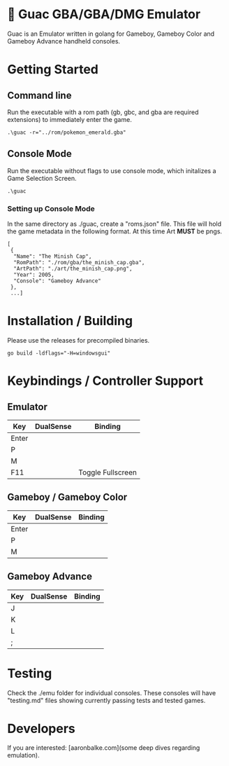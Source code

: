 # 🥑 Guac GBA/GBA/DMG Emulator

Guac is an Emulator written in golang for Gameboy, Gameboy Color and Gameboy
Advance handheld consoles.

# Getting Started

## Command line

Run the executable with a rom path (gb, gbc, and gba are required extensions) to
immediately enter the game.

```
.\guac -r="../rom/pokemon_emerald.gba"
```

## Console Mode

Run the executable without flags to use console mode, which initalizes a Game
Selection Screen.

```
.\guac
```

### Setting up Console Mode

In the same directory as ./guac, create a "roms.json" file. This file will hold
the game metadata in the following format. At this time Art **MUST** be pngs.

```
[
 {
  "Name": "The Minish Cap",
  "RomPath": "./rom/gba/the_minish_cap.gba",
  "ArtPath": "./art/the_minish_cap.png",
  "Year": 2005,
  "Console": "Gameboy Advance"
 },
 ...]
 ```

# Installation / Building

Please use the releases for precompiled binaries.

```
go build -ldflags="-H=windowsgui"
```


# Keybindings / Controller Support

## Emulator

| Key   | DualSense | Binding           |
|-------|-----------|-------------------|
| Enter |           |                   |
| P     |           |                   |
| M     |           |                   |
| F11   |           | Toggle Fullscreen |

## Gameboy / Gameboy Color

| Key   | DualSense | Binding |
|-------|-----------|---------|
| Enter |           |         |
| P     |           |         |
| M     |           |         |

## Gameboy Advance

| Key   | DualSense | Binding |
|-------|-----------|---------|
| J     |           |         |
| K     |           |         |
| L     |           |         |
| ;     |           |         |

# Testing

Check the ./emu folder for individual consoles. These consoles will have
"testing.md" files showing currently passing tests and tested games.

# Developers

If you are interested: [aaronbalke.com](some deep dives regarding emulation).
